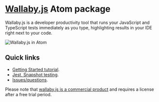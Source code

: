 # [Wallaby.js](http://wallabyjs.com) Atom package

Wallaby.js is a developer productivity tool that runs your JavaScript and TypeScript tests immediately as you type, highlighting results in your IDE right next to your code.

![Wallaby.js in Atom](https://cloud.githubusercontent.com/assets/979966/8794065/7a7f72d8-2fc2-11e5-8383-f4e168abb36c.gif)

## Quick links

- [Getting Started tutorial](https://wallabyjs.com/docs/intro/get-started-atom.html).
- [Jest, Snapshot testing](https://wallabyjs.com/docs/integration/jest.html).
- [Issues/questions](https://github.com/wallabyjs/public).

Please note that [wallaby.js is a commercial product](http://wallabyjs.com/purchase/) and requires a license after a free trial period.